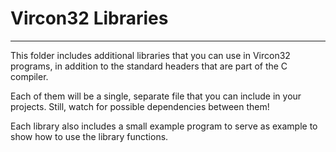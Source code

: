 # Vircon32 Libraries
--------------------

This folder includes additional libraries that you can use in Vircon32 programs, in addition to the standard headers that are part of the C compiler.

Each of them will be a single, separate file that you can include in your projects. Still, watch for possible dependencies between them!

Each library also includes a small example program to serve as example to show how to use the library functions.
